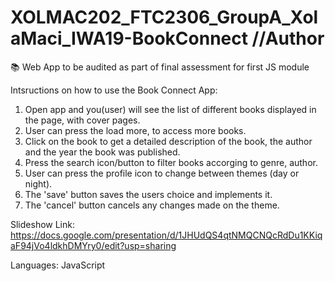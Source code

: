 # XOLMAC202_FTC2306_GroupA_XolaMaci_IWA19-BookConnect //Author
📚 Web App to be audited as part of final assessment for first JS module

Intsructions on how to use the Book Connect App:

1. Open app and you(user) will see the list of different books displayed in the page, with cover pages.
2. User can press the load more, to access more books.
3. Click on the book to get a detailed description of the book, the author and the year the book was published.
4. Press the search icon/button to filter books accorging to genre, author.
5. User can press the profile icon to change between themes (day or night).
6. The 'save' button saves the users choice and implements it.
7. The 'cancel' button cancels any changes made on the theme.

Slideshow Link: https://docs.google.com/presentation/d/1JHUdQS4qtNMQCNQcRdDu1KKiqaF94jVo4ldkhDMYry0/edit?usp=sharing

Languages: JavaScript